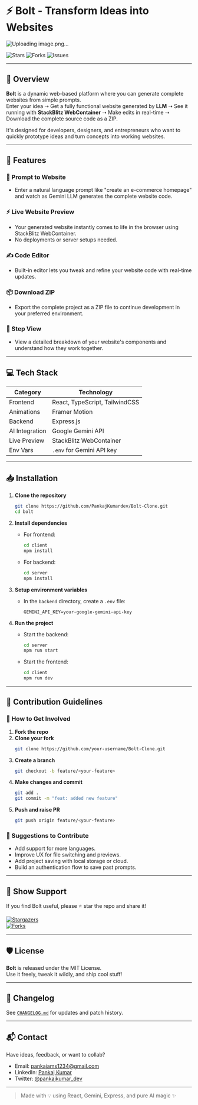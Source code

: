 # ⚡ Bolt - Transform Ideas into Websites
![Uploading image.png…]()


![Stars](https://img.shields.io/github/stars/PankajKumardev/Bolt-Clone?style=social)
![Forks](https://img.shields.io/github/forks/PankajKumardev/Bolt-Clone?style=social)
![Issues](https://img.shields.io/github/issues/PankajKumardev/Bolt-Clone)

---

## 🌟 Overview

**Bolt** is a dynamic web-based platform where you can generate complete websites from simple prompts.  
Enter your idea ➝ Get a fully functional website generated by **LLM** ➝ See it running with **StackBlitz WebContainer** ➝ Make edits in real-time ➝ Download the complete source code as a ZIP.

It's designed for developers, designers, and entrepreneurs who want to quickly prototype ideas and turn concepts into working websites.

---

## 🚀 Features

### 🧠 Prompt to Website

- Enter a natural language prompt like "create an e-commerce homepage" and watch as Gemini LLM generates the complete website code.

### ⚡ Live Website Preview

- Your generated website instantly comes to life in the browser using StackBlitz WebContainer.
- No deployments or server setups needed.

### ✍️ Code Editor

- Built-in editor lets you tweak and refine your website code with real-time updates.

### 📦 Download ZIP

- Export the complete project as a ZIP file to continue development in your preferred environment.

### 📁 Step View

- View a detailed breakdown of your website's components and understand how they work together.

---

## 💻 Tech Stack

| **Category**   | **Technology**                 |
| -------------- | ------------------------------ |
| Frontend       | React, TypeScript, TailwindCSS |
| Animations     | Framer Motion                  |
| Backend        | Express.js                     |
| AI Integration | Google Gemini API              |
| Live Preview   | StackBlitz WebContainer        |
| Env Vars       | `.env` for Gemini API key      |

---

## 📥 Installation

1. **Clone the repository**

   ```bash
   git clone https://github.com/PankajKumardev/Bolt-Clone.git
   cd bolt
   ```

2. **Install dependencies**

   - For frontend:
     ```bash
     cd client
     npm install
     ```
   - For backend:
     ```bash
     cd server
     npm install
     ```

3. **Setup environment variables**

   - In the `backend` directory, create a `.env` file:
     ```
     GEMINI_API_KEY=your-google-gemini-api-key
     ```

4. **Run the project**
   - Start the backend:
     ```bash
     cd server
     npm run start
     ```
   - Start the frontend:
     ```bash
     cd client
     npm run dev
     ```

---

## 🤝 Contribution Guidelines

### 🌱 How to Get Involved

1. **Fork the repo**
2. **Clone your fork**
   ```bash
   git clone https://github.com/your-username/Bolt-Clone.git
   ```
3. **Create a branch**
   ```bash
   git checkout -b feature/<your-feature>
   ```
4. **Make changes and commit**
   ```bash
   git add .
   git commit -m "feat: added new feature"
   ```
5. **Push and raise PR**
   ```bash
   git push origin feature/<your-feature>
   ```

### 📌 Suggestions to Contribute

- Add support for more languages.
- Improve UX for file switching and previews.
- Add project saving with local storage or cloud.
- Build an authentication flow to save past prompts.

---

## 🌟 Show Support

If you find Bolt useful, please ⭐ star the repo and share it!

[![Stargazers](https://img.shields.io/github/stars/PankajKumardev/bolt)](https://github.com/PankajKumardev/Bolt-Clone/stargazers)  
[![Forks](https://img.shields.io/github/forks/PankajKumardev/bolt)](https://github.com/PankajKumardev/Bolt-Clone/network/members)

---

## 🛡 License

**Bolt** is released under the MIT License.  
Use it freely, tweak it wildly, and ship cool stuff!

---

## 📖 Changelog

See [`CHANGELOG.md`](https://github.com/PankajKumardev/bolt-Clone/blob/main/CHANGELOG.md) for updates and patch history.

---

## 📬 Contact

Have ideas, feedback, or want to collab?

- Email: [pankajams1234@gmail.com](mailto:pankajams1234@gmail.com)
- LinkedIn: [Pankaj Kumar](https://www.linkedin.com/in/pankajkumardev0/)
- Twitter: [@pankajkumar_dev](https://x.com/pankajkumar_dev)

---

> Made with 💡 using React, Gemini, Express, and pure AI magic ✨
